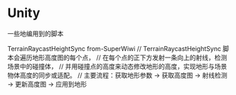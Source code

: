 # Unity
一些地编用到的脚本

TerrainRaycastHeightSync          from-SuperWiwi
// TerrainRaycastHeightSync 脚本会遍历地形高度图的每个点，
// 在每个点的正下方发射一条向上的射线，检测场景中的碰撞体，
// 并用碰撞点的高度来动态修改地形的高度，实现地形与场景物体高度的同步或适配。
// 主要流程：获取地形参数 -> 获取高度图 -> 射线检测 -> 更新高度图 -> 应用到地形

